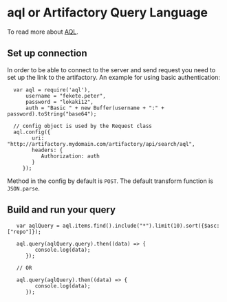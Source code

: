 # aql or Artifactory Query Language
To read more about [AQL](https://www.jfrog.com/confluence/display/RTF/Artifactory+Query+Language).

## Set up connection
In order to be able to connect to the server and send request you need to set up
the link to the artifactory. An example for using basic authentication:

```
  var aql = require('aql'),
      username = "fekete.peter",
      password = "lokaki12",
      auth = "Basic " + new Buffer(username + ":" + password).toString("base64");

  // config object is used by the Request class
  aql.config({
        uri: "http://artifactory.mydomain.com/artifactory/api/search/aql",
        headers: {
           Authorization: auth
        }
     });
```

Method in the config by default is `POST`. The default transform function is
`JSON.parse`.


## Build and run your query

```
   var aqlQuery = aql.items.find().include("*").limit(10).sort({$asc: ["repo"]});

   aql.query(aqlQuery.query).then((data) => {
         console.log(data);
      });

   // OR

   aql.query(aqlQuery).then((data) => {
         console.log(data);
      });

```

